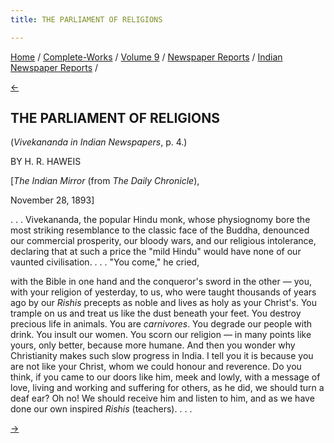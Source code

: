 ```yaml
---
title: THE PARLIAMENT OF RELIGIONS

---
```

<div>

[Home](../../../../index.htm) /
[Complete-Works](../../../complete_works.htm) / [Volume
9](../../volume_9_contents.htm) / [Newspaper
Reports](../newspaper_reports_contents.htm) / [Indian Newspaper
Reports](indian_newspaper_contents.htm) /

[←](01_madura_mail_jan_28_1893.htm)

## THE PARLIAMENT OF RELIGIONS

(*Vivekananda in Indian Newspapers*, p. 4.)

BY H. R. HAWEIS

\[*The* *Indian Mirror* (from *The Daily Chronicle*),

November 28, 1893\]

. . . Vivekananda, the popular Hindu monk, whose physiognomy bore the
most striking resemblance to the classic face of the Buddha, denounced
our commercial prosperity, our bloody wars, and our religious
intolerance, declaring that at such a price the "mild Hindu" would have
none of our vaunted civilisation. . . . "You come," he cried,

with the Bible in one hand and the conqueror's sword in the other — you,
with your religion of yesterday, to us, who were taught thousands of
years ago by our *Rishis* precepts as noble and lives as holy as your
Christ's. You trample on us and treat us like the dust beneath your
feet. You destroy precious life in animals. You are *carnivores*. You
degrade our people with drink. You insult our women. You scorn our
religion — in many points like yours, only better, because more humane.
And then you wonder why Christianity makes such slow progress in India.
I tell you it is because you are not like your Christ, whom we could
honour and reverence. Do you think, if you came to our doors like him,
meek and lowly, with a message of love, living and working and suffering
for others, as he did, we should turn a deaf ear? Oh no! We should
receive him and listen to him, and as we have done our own inspired
*Rishis* (teachers). . . .

[→](03_the_indian_mirror_dec_7_1893.htm)

</div>

